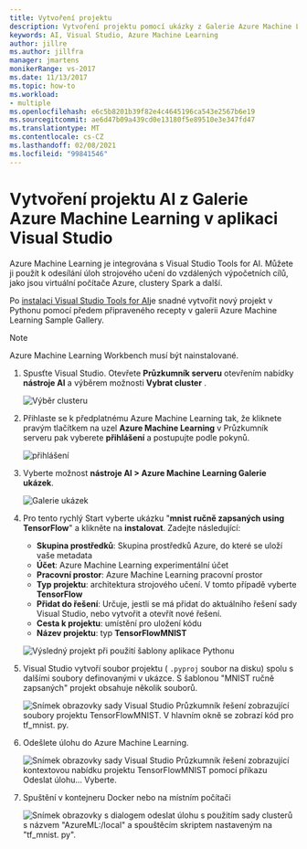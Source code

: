 ```yaml
---
title: Vytvoření projektu
description: Vytvoření projektu pomocí ukázky z Galerie Azure Machine Learning
keywords: AI, Visual Studio, Azure Machine Learning
author: jillre
ms.author: jillfra
manager: jmartens
monikerRange: vs-2017
ms.date: 11/13/2017
ms.topic: how-to
ms.workload:
- multiple
ms.openlocfilehash: e6c5b8201b39f82e4c4645196ca543e2567b6e19
ms.sourcegitcommit: ae6d47b09a439cd0e13180f5e89510e3e347fd47
ms.translationtype: MT
ms.contentlocale: cs-CZ
ms.lasthandoff: 02/08/2021
ms.locfileid: "99841546"
---
```

# <a name="create-an-ai-project-from-the-azure-machine-learning-gallery-in-visual-studio"></a>Vytvoření projektu AI z Galerie Azure Machine Learning v aplikaci Visual Studio

Azure Machine Learning je integrována s Visual Studio Tools for AI. Můžete ji použít k odesílání úloh strojového učení do vzdálených výpočetních cílů, jako jsou virtuální počítače Azure, clustery Spark a další. 

Po [instalaci Visual Studio Tools for AI](installation.md)je snadné vytvořit nový projekt v Pythonu pomocí předem připraveného recepty v galerii Azure Machine Learning Sample Gallery.

> [!NOTE]
> Azure Machine Learning Workbench musí být nainstalované. 

1. Spusťte Visual Studio. Otevřete **Průzkumník serveru** otevřením nabídky **nástroje AI** a výběrem možnosti **Vybrat cluster** .

    ![Výběr clusteru](media/create-project-gallery/select-cluster.png)

2. Přihlaste se k předplatnému Azure Machine Learning tak, že kliknete pravým tlačítkem na uzel **Azure Machine Learning** v Průzkumník serveru pak vyberete **přihlášení** a postupujte podle pokynů.

    ![přihlášení](media/create-project-gallery/azureml-login.png)

3. Vyberte možnost **nástroje AI > Azure Machine Learning Galerie ukázek**.

    ![Galerie ukázek](media/create-project-gallery/gallery.png)

4. Pro tento rychlý Start vyberte ukázku "**mnist ručně zapsaných using TensorFlow**" a klikněte na **instalovat**. Zadejte následující:

   - **Skupina prostředků**: Skupina prostředků Azure, do které se uloží vaše metadata
   - **Účet**: Azure Machine Learning experimentální účet
   - **Pracovní prostor**: Azure Machine Learning pracovní prostor
   - **Typ projektu**: architektura strojového učení. V tomto případě vyberte **TensorFlow**
   - **Přidat do řešení**: Určuje, jestli se má přidat do aktuálního řešení sady Visual Studio, nebo vytvořit a otevřít nové řešení.
   - **Cesta k projektu**: umístění pro uložení kódu
   - **Název projektu**: typ **TensorFlowMNIST**

   ![Výsledný projekt při použití šablony aplikace Pythonu](media/create-project-gallery/new-AzureSampleProject.png)

5. Visual Studio vytvoří soubor projektu ( `.pyproj` soubor na disku) spolu s dalšími soubory definovanými v ukázce. S šablonou "MNIST ručně zapsaných" projekt obsahuje několik souborů.

    ![Snímek obrazovky sady Visual Studio Průzkumník řešení zobrazující soubory projektu TensorFlowMNIST. V hlavním okně se zobrazí kód pro tf_mnist. py.](media/create-project-gallery/azml-mnist.png)

6. Odešlete úlohu do Azure Machine Learning.

    ![Snímek obrazovky sady Visual Studio Průzkumník řešení zobrazující kontextovou nabídku projektu TensorFlowMNIST pomocí příkazu Odeslat úlohu... Vyberte.](media/create-project-gallery/submit-azml.png)

7. Spuštění v kontejneru Docker nebo na místním počítači

    ![Snímek obrazovky s dialogem odeslat úlohu s použitím sady clusterů s názvem "AzureML:/local" a spouštěcím skriptem nastaveným na "tf_mnist. py".](media/create-project-gallery/azml-local.png)
